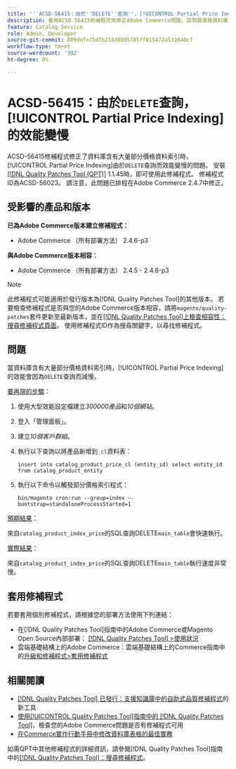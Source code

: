 ```yaml
---
title: '''ACSD-56415：由於''DELETE''查詢''，[!UICONTROL Partial Price Indexing]的效能變慢'
description: 套用ACSD-56415修補程式來修正Adobe Commerce問題，該問題導致資料庫有大量要編制索引的部分價格資料時，[!UICONTROL Partial Price Indexing]的效能因「DELETE」查詢而降低。
feature: Catalog Service
role: Admin, Developer
source-git-commit: 809defe75d7b218d8085f85ff815472a531040cf
workflow-type: tm+mt
source-wordcount: '392'
ht-degree: 0%

---
```


# ACSD-56415：由於`DELETE`查詢，[!UICONTROL Partial Price Indexing]的效能變慢

ACSD-56415修補程式修正了資料庫含有大量部分價格資料索引時，[!UICONTROL Partial Price Indexing]由於`DELETE`查詢而效能變慢的問題。 安裝[[!DNL Quality Patches Tool (QPT)]](https://experienceleague.adobe.com/en/docs/commerce-knowledge-base/kb/announcements/commerce-announcements/magento-quality-patches-released-new-tool-to-self-serve-quality-patches) 1.1.45時，即可使用此修補程式。 修補程式ID為ACSD-56023。 請注意，此問題已排程在Adobe Commerce 2.4.7中修正。

## 受影響的產品和版本

**已為Adobe Commerce版本建立修補程式：**

* Adobe Commerce （所有部署方法） 2.4.6-p3

**與Adobe Commerce版本相容：**

* Adobe Commerce （所有部署方法） 2.4.5 - 2.4.6-p3

>[!NOTE]
>
>此修補程式可能適用於發行版本為[!DNL Quality Patches Tool]的其他版本。 若要檢查修補程式是否與您的Adobe Commerce版本相容，請將`magento/quality-patches`套件更新至最新版本，並在[[!DNL Quality Patches Tool]上檢查相容性：搜尋修補程式頁面](https://experienceleague.adobe.com/tools/commerce-quality-patches/index.html)。 使用修補程式ID作為搜尋關鍵字，以尋找修補程式。

## 問題

當資料庫含有大量部分價格資料索引時，[!UICONTROL Partial Price Indexing]的效能會因為`DELETE`查詢而減慢。

<u>要再現的步驟</u>：

1. 使用大型效能設定檔建立&#x200B;*300000產品*&#x200B;和&#x200B;*10個網站*。
1. 登入「管理面板」。
1. 建立&#x200B;*10個客戶群組*。
1. 執行以下查詢以將產品新增到`_cl`資料表：

   ``
    insert into catalog_product_price_cl (entity_id) select entity_id from catalog_product_entity
 ``

1. 執行以下命令以觸發部分價格索引程式：

   ``
    bin/magento cron:run --group=index --bootstrap=standaloneProcessStarted=1
 ``

<u>預期結果</u>：

來自`catalog_product_index_price`的SQL查詢DELETE`main_table`會快速執行。

<u>實際結果</u>：

來自`catalog_product_index_price`的SQL查詢DELETE`main_table`執行速度非常慢。

## 套用修補程式

若要套用個別修補程式，請根據您的部署方法使用下列連結：

* 在[!DNL Quality Patches Tool]指南中的Adobe Commerce或Magento Open Source內部部署： [[!DNL Quality Patches Tool] >使用狀況](/help/tools/quality-patches-tool/usage.md)
* 雲端基礎結構上的Adobe Commerce：雲端基礎結構上的Commerce指南中的[升級和修補程式>套用修補程式](https://experienceleague.adobe.com/docs/commerce-cloud-service/user-guide/develop/upgrade/apply-patches.html)

## 相關閱讀

* [[!DNL Quality Patches Tool] 已發行：支援知識庫中的自助式品質修補程式](https://experienceleague.adobe.com/en/docs/commerce-knowledge-base/kb/announcements/commerce-announcements/magento-quality-patches-released-new-tool-to-self-serve-quality-patches)的新工具
* [使用[!UICONTROL Quality Patches Tool]指南中的 [!DNL Quality Patches Tool]](/help/tools/quality-patches-tool/patches-available-in-qpt/check-patch-for-magento-issue-with-magento-quality-patches.md)，檢查您的Adobe Commerce問題是否有修補程式可用
* [在Commerce實作行動手冊中修改資料庫表格的最佳實務](https://experienceleague.adobe.com/en/docs/commerce-operations/implementation-playbook/best-practices/development/modifying-core-and-third-party-tables#why-adobe-recommends-avoiding-modifications)

如需QPT中其他修補程式的詳細資訊，請參閱[!DNL Quality Patches Tool]指南中的[[!DNL Quality Patches Tool]：搜尋修補程式](https://experienceleague.adobe.com/tools/commerce-quality-patches/index.html)。
